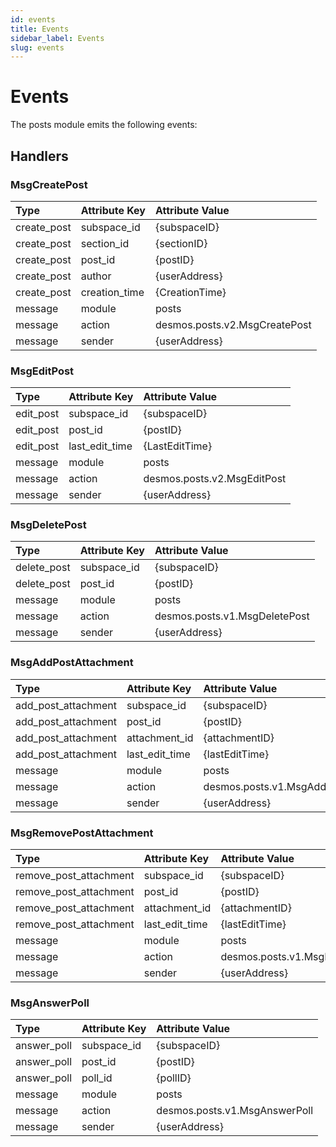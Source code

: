 ```yaml
---
id: events
title: Events
sidebar_label: Events
slug: events
---
```


# Events

The posts module emits the following events:

## Handlers

### MsgCreatePost

| **Type**    | **Attribute Key** | **Attribute Value**           | 
|:------------|:------------------|:------------------------------|
| create_post | subspace_id       | {subspaceID}                  |
| create_post | section_id        | {sectionID}                   |
| create_post | post_id           | {postID}                      |
| create_post | author            | {userAddress}                 |
| create_post | creation_time     | {CreationTime}                |
| message     | module            | posts                         |
| message     | action            | desmos.posts.v2.MsgCreatePost |
| message     | sender            | {userAddress}                 |

### MsgEditPost

| **Type**  | **Attribute Key** | **Attribute Value**         | 
|:----------|:------------------|:----------------------------|
| edit_post | subspace_id       | {subspaceID}                |
| edit_post | post_id           | {postID}                    |
| edit_post | last_edit_time    | {LastEditTime}              |
| message   | module            | posts                       |
| message   | action            | desmos.posts.v2.MsgEditPost |
| message   | sender            | {userAddress}               |

### MsgDeletePost

| **Type**    | **Attribute Key** | **Attribute Value**           | 
|:------------|:------------------|:------------------------------|
| delete_post | subspace_id       | {subspaceID}                  |
| delete_post | post_id           | {postID}                      |
| message     | module            | posts                         |
| message     | action            | desmos.posts.v1.MsgDeletePost |
| message     | sender            | {userAddress}                 |

### MsgAddPostAttachment

| **Type**            | **Attribute Key** | **Attribute Value**                  | 
|:--------------------|:------------------|:-------------------------------------|
| add_post_attachment | subspace_id       | {subspaceID}                         |
| add_post_attachment | post_id           | {postID}                             |
| add_post_attachment | attachment_id     | {attachmentID}                       |
| add_post_attachment | last_edit_time    | {lastEditTime}                       |
| message             | module            | posts                                |
| message             | action            | desmos.posts.v1.MsgAddPostAttachment |
| message             | sender            | {userAddress}                        |

### MsgRemovePostAttachment

| **Type**               | **Attribute Key** | **Attribute Value**                     | 
|:-----------------------|:------------------|:----------------------------------------|
| remove_post_attachment | subspace_id       | {subspaceID}                            |
| remove_post_attachment | post_id           | {postID}                                |
| remove_post_attachment | attachment_id     | {attachmentID}                          |
| remove_post_attachment | last_edit_time    | {lastEditTime}                          |
| message                | module            | posts                                   |
| message                | action            | desmos.posts.v1.MsgRemovePostAttachment |
| message                | sender            | {userAddress}                           |    


### MsgAnswerPoll

| **Type**    | **Attribute Key** | **Attribute Value**           | 
|:------------|:------------------|:------------------------------|
| answer_poll | subspace_id       | {subspaceID}                  |
| answer_poll | post_id           | {postID}                      |
| answer_poll | poll_id           | {pollID}                      |
| message     | module            | posts                         |
| message     | action            | desmos.posts.v1.MsgAnswerPoll |
| message     | sender            | {userAddress}                 |